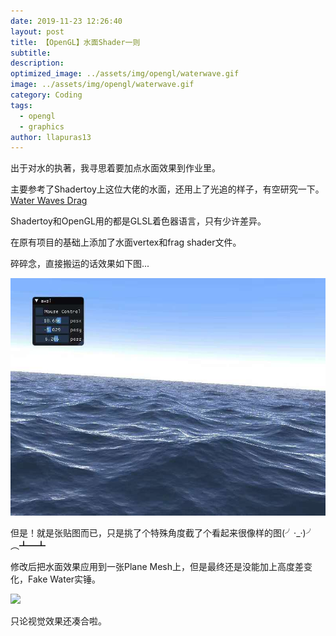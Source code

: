 ```yaml
---
date: 2019-11-23 12:26:40
layout: post
title: 【OpenGL】水面Shader一则
subtitle: 
description: 
optimized_image: ../assets/img/opengl/waterwave.gif
image: ../assets/img/opengl/waterwave.gif
category: Coding
tags:
  - opengl
  - graphics
author: llapuras13
---
```


出于对水的执著，我寻思着要加点水面效果到作业里。

主要参考了Shadertoy上这位大佬的水面，还用上了光追的样子，有空研究一下。[Water Waves Drag](https://www.shadertoy.com/view/4dBcRD)

Shadertoy和OpenGL用的都是GLSL着色器语言，只有少许差异。

在原有项目的基础上添加了水面vertex和frag shader文件。

碎碎念，直接搬运的话效果如下图...

![](../assets/img/opengl/water_opgl.jpg)

但是！就是张贴图而已，只是挑了个特殊角度截了个看起来很像样的图(╯·_·)╯︵┻━┻

修改后把水面效果应用到一张Plane Mesh上，但是最终还是没能加上高度差变化，Fake Water实锤。

![](../assets/img/opengl/waterwave.gif)

只论视觉效果还凑合啦。

